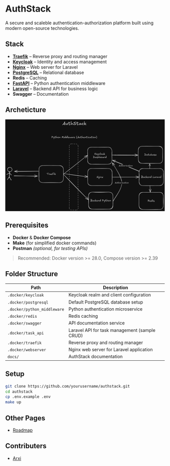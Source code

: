 # AuthStack

A secure and scaleble authentication-authorization platform built using modern open-source technologies.

## Stack

- [**Traefik**](./.docker/traefik/readme.md) – Reverse proxy and routing manager
- [**Keycloak**](./.docker/keycloak/readme.md) – Identity and access management
- [**Nginx**](./.docker/nginx/readme.md) – Web server for Laravel
- [**PostgreSQL**](./.docker/postgresql/readme.md) – Relational database
- **Redis** – Caching
- [**FastAPI**](./.docker/python_middleware/readme.md) – Python authentication middleware
- [**Laravel**](./.docker/task_api/readme.md) – Backend API for business logic
- **Swagger** – Documentation

## Archeticture

![Architecture](./docs/architecture.png)

## Prerequisites

- **Docker** & **Docker Compose**  
- **Make** (for simplified docker commands)  
- **Postman** *(optional, for testing APIs)*  

> Recommended: Docker version >= 28.0, Compose version >= 2.39

## Folder Structure

| Path | Description |
|------|--------------|
| `.docker/keycloak` | Keycloak realm and client configuration |
| `.docker/postgresql` | Default PostgreSQL database setup |
| `.docker/python_middleware` | Python authentication microservice |
| `.docker/redis` | Redis caching |
| `.docker/swagger` | API documentation service |
| `.docker/task_api` | Laravel API for task management (sample CRUD) |
| `.docker/traefik` | Reverse proxy and routing manager |
| `.docker/webserver` | Nginx web server for Laravel application |
| `docs/` | AuthStack documentation |

## Setup

```bash
git clone https://github.com/yourusername/authstack.git
cd authstack
cp .env.example .env
make up
```

## Other Pages

- [Roadmap](./docs/roadmap.md)

## Contributers

- [Arxi](https://github.com/arxi-xyz)
